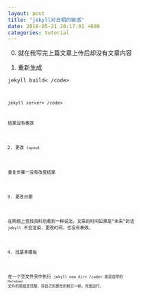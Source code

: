 ```yaml
---
layout: post
title: "jekyll对日期的敏感"
date: 2018-05-21 20:17:01 +800
categories: tutorial
---
```


0. 就在我写完上篇文章上传后却没有文章内容

1. 重新生成

 <code>jekyll build< /code>

 <code>jekyll server< /code>

 结果没有奏效

2. 更改 `layout` 

重复步骤一没有改变结果

3. 更改日期

在网络上查找资料后看到一种说法，文章的时间如果是“未来”的话 `jekyll` 不会渲染，更改时间，也没有奏效。

4. 找基本模板

在一个空文件夹中执行 <code>jekyll new dir< /code> 发现自带的 `Markdown` 文件的前缀是日期，将自己的更改的和它一样，完美运行。 